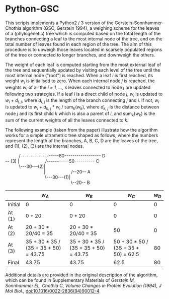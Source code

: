# Python-GSC

This scripts implements a Python2 / 3 version of the Gerstein-Sonnhammer-Chothia algorithm (GSC, Gerstein 1994), a weighing scheme for the leaves of a (phylogenetic) tree which is computed based on the total length of the branches connecting a leaf to the most internal node of the tree, and on the total number of leaves found in each region of the tree. The aim of this procedure is to upweigh those leaves located in scarsely populated regions of the tree or connected to longer branches, and downweigh the others.

The weight of each leaf is computed starting from the most external leaf of the tree and sequentially updated by visiting each level of the tree until the most internal node ("root") is reached. When a leaf *i* is first reached, its weight *w<sub>i</sub>* is initialised to zero. When each internal node *j* is reached, the weights *w<sub>i</sub>* of all the *i = 1, ..., s* leaves connected to node *j* are updated following two strategies. If a leaf *i* is a direct child of node *j*,  *w<sub>i</sub>* is updated to *w<sub>i</sub>* + *d<sub>i, j</sub>*, where *d<sub>i, j</sub>* is the length of the branch connecting *j* and *i*. If not, *w<sub>i</sub>* is updated to *w<sub>i</sub>* + *d<sub>k, j</sub>* \* *w<sub>i</sub>* / sum<sub>k</sub>(*w<sub>k</sub>*), where *d<sub>k, j</sub>* is the distance between node *j* and its first child *k* which is also a parent of *i*, and sum<sub>k</sub>(*w<sub>k</sub>*) is the sum of the current weights of all the leaves connected to *k*.


The following example (taken from the paper) illustrate how the algorithm works for a simple ultrametric tree shaped as follows, where the numbers represent the length of the branches, A, B, C, D are the leaves of the tree, and (1), (2), (3) are the internal nodes.

&nbsp;&nbsp;&nbsp;&nbsp;&nbsp;&nbsp;&nbsp;&nbsp;&nbsp;&nbsp;&nbsp;/-------------------80------------------&nbsp;D<br>
--&nbsp;(3) |&nbsp;&nbsp;&nbsp;&nbsp;&nbsp;&nbsp;&nbsp;&nbsp;&nbsp;&nbsp;&nbsp;&nbsp;&nbsp;&nbsp;&nbsp;&nbsp;&nbsp;&nbsp;&nbsp;&nbsp;&nbsp;/-----------50----------&nbsp;C<br>
&nbsp;&nbsp;&nbsp;&nbsp;&nbsp;&nbsp;&nbsp;&nbsp;&nbsp;&nbsp;&nbsp;\\---30---(2)|<br>
&nbsp;&nbsp;&nbsp;&nbsp;&nbsp;&nbsp;&nbsp;&nbsp;&nbsp;&nbsp;&nbsp;&nbsp;&nbsp;&nbsp;&nbsp;&nbsp;&nbsp;&nbsp;&nbsp;&nbsp;&nbsp;&nbsp;&nbsp;&nbsp;&nbsp;&nbsp;&nbsp;&nbsp;&nbsp;&nbsp;&nbsp;|&nbsp;&nbsp;&nbsp;&nbsp;&nbsp;&nbsp;&nbsp;&nbsp;&nbsp;&nbsp;&nbsp;&nbsp;&nbsp;&nbsp;&nbsp;&nbsp;&nbsp;&nbsp;&nbsp;&nbsp;&nbsp;/--20--&nbsp;A<br>
&nbsp;&nbsp;&nbsp;&nbsp;&nbsp;&nbsp;&nbsp;&nbsp;&nbsp;&nbsp;&nbsp;&nbsp;&nbsp;&nbsp;&nbsp;&nbsp;&nbsp;&nbsp;&nbsp;&nbsp;&nbsp;&nbsp;&nbsp;&nbsp;&nbsp;&nbsp;&nbsp;&nbsp;&nbsp;&nbsp;&nbsp;&nbsp;\\---30---(1)|<br>
&nbsp;&nbsp;&nbsp;&nbsp;&nbsp;&nbsp;&nbsp;&nbsp;&nbsp;&nbsp;&nbsp;&nbsp;&nbsp;&nbsp;&nbsp;&nbsp;&nbsp;&nbsp;&nbsp;&nbsp;&nbsp;&nbsp;&nbsp;&nbsp;&nbsp;&nbsp;&nbsp;&nbsp;&nbsp;&nbsp;&nbsp;&nbsp;&nbsp;&nbsp;&nbsp;&nbsp;&nbsp;&nbsp;&nbsp;&nbsp;&nbsp;&nbsp;&nbsp;&nbsp;&nbsp;&nbsp;&nbsp;&nbsp;&nbsp;&nbsp;&nbsp;&nbsp;&nbsp;\\--20--&nbsp;B<br>

|          | *w<sub>A</sub>*                                | *w<sub>B</sub>*                              | *w<sub>C</sub>*                                 | *w<sub>D</sub>*  |
|-------------------------|----------------------------------|---------------------------------|-----------------------------------|----|
| Initial| 0                                | 0                               | 0                                 | 0  |
| At (1)            | 0 + 20                               | 0 + 20                              | 0                                 | 0  |
| At (2)            | 20 + 30 * 20/40 = 35                  | 20 + 30 * 20/40 = 35                 | 50                                | 0  |
| At (3)            | 35 + 30 * 35 / (35 + 35 + 50) = 43.75  | 35 + 30 * 35 / (35 + 35 + 50) = 43.75 | 50 + 30  * 50 / (35 + 35 + 50)  = 62.5 | 80 |
| Final   | 43.75                            | 43.75                           | 62.5                              | 80 |



Additional details are provided in the original description of the algorithm, which can be found in Supplementary Materials of *Gerstein M, Sonnhammer EL, Chothia C, Volume Changes in Protein Evolution (1994), J Mol Biol.,* <a href="doi:10.1016/0022-2836(94)90012-4">doi:10.1016/0022-2836(94)90012-4</a>.
